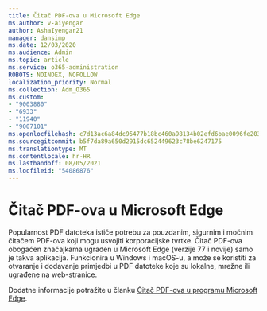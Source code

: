```yaml
---
title: Čitač PDF-ova u Microsoft Edge
ms.author: v-aiyengar
author: AshaIyengar21
manager: dansimp
ms.date: 12/03/2020
ms.audience: Admin
ms.topic: article
ms.service: o365-administration
ROBOTS: NOINDEX, NOFOLLOW
localization_priority: Normal
ms.collection: Adm_O365
ms.custom:
- "9003880"
- "6933"
- "11940"
- "9007101"
ms.openlocfilehash: c7d13ac6a84dc95477b18bc460a98134b02efd6bae0096fe2038da13b5e3a07d
ms.sourcegitcommit: b5f7da89a650d2915dc652449623c78be6247175
ms.translationtype: MT
ms.contentlocale: hr-HR
ms.lasthandoff: 08/05/2021
ms.locfileid: "54086876"
---
```

# <a name="pdf-reader-in-microsoft-edge"></a>Čitač PDF-ova u Microsoft Edge

Popularnost PDF datoteka ističe potrebu za pouzdanim, sigurnim i moćnim čitačem PDF-ova koji mogu usvojiti korporacijske tvrtke. Čitač PDF-ova obogaćen značajkama ugrađen u Microsoft Edge (verzije 77 i novije) samo je takva aplikacija. Funkcionira u Windows i macOS-u, a može se koristiti za otvaranje i dodavanje primjedbi u PDF datoteke koje su lokalne, mrežne ili ugrađene na web-stranice.

Dodatne informacije potražite u članku [Čitač PDF-ova u programu Microsoft Edge](https://go.microsoft.com/fwlink/?linkid=2140005).
